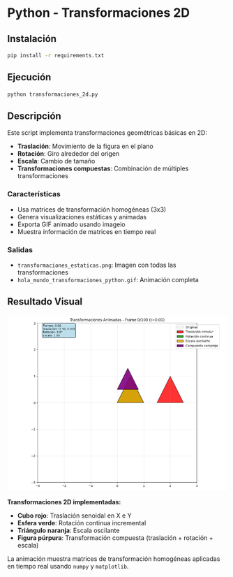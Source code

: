 # Python - Transformaciones 2D

## Instalación

```bash
pip install -r requirements.txt
```

## Ejecución

```bash
python transformaciones_2d.py
```

## Descripción

Este script implementa transformaciones geométricas básicas en 2D:

- **Traslación**: Movimiento de la figura en el plano
- **Rotación**: Giro alrededor del origen
- **Escala**: Cambio de tamaño
- **Transformaciones compuestas**: Combinación de múltiples transformaciones

### Características

- Usa matrices de transformación homogéneas (3x3)
- Genera visualizaciones estáticas y animadas
- Exporta GIF animado usando imageio
- Muestra información de matrices en tiempo real

### Salidas

- `transformaciones_estaticas.png`: Imagen con todas las transformaciones
- `hola_mundo_transformaciones_python.gif`: Animación completa

## Resultado Visual

![Transformaciones Python](../resultados/hola_mundo_transformaciones_python.gif)

**Transformaciones 2D implementadas:**
- **Cubo rojo**: Traslación senoidal en X e Y
- **Esfera verde**: Rotación continua incremental  
- **Triángulo naranja**: Escala oscilante
- **Figura púrpura**: Transformación compuesta (traslación + rotación + escala)

La animación muestra matrices de transformación homogéneas aplicadas en tiempo real usando `numpy` y `matplotlib`.
